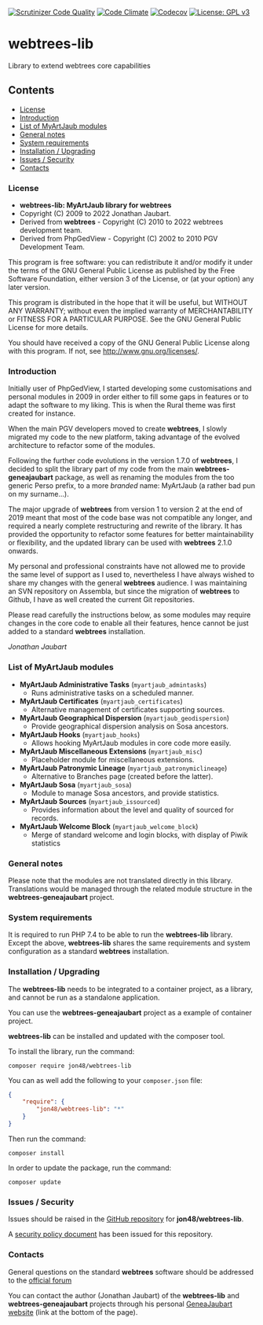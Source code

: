 [![Scrutinizer Code Quality](https://scrutinizer-ci.com/g/jon48/webtrees-lib/badges/quality-score.png?b=main)](https://scrutinizer-ci.com/g/jon48/webtrees-lib/?branch=main)
[![Code Climate](https://codeclimate.com/github/jon48/webtrees-lib/badges/gpa.svg)](https://codeclimate.com/github/jon48/webtrees-lib)
[![Codecov](https://codecov.io/gh/jon48/webtrees-lib/branch/main/graph/badge.svg?token=7WCB2HDKWY)](https://codecov.io/gh/jon48/webtrees-lib)
[![License: GPL v3](https://img.shields.io/badge/License-GPL%20v3-blue.svg)](http://www.gnu.org/licenses/gpl-3.0)

# webtrees-lib
Library to extend webtrees core capabilities

## Contents

* [License](#license)
* [Introduction](#introduction)
* [List of MyArtJaub modules](#list-of-myartjaub-modules)
* [General notes](#general-notes)
* [System requirements](#system-requirements)
* [Installation / Upgrading](#installation--upgrading)
* [Issues / Security](#issues--security)
* [Contacts](#contacts)

### License

* **webtrees-lib: MyArtJaub library for webtrees**
* Copyright (C) 2009 to 2022 Jonathan Jaubart.
* Derived from **webtrees** - Copyright (C) 2010 to 2022  webtrees development team.
* Derived from PhpGedView - Copyright (C) 2002 to 2010  PGV Development Team.

This program is free software: you can redistribute it and/or modify
it under the terms of the GNU General Public License as published by
the Free Software Foundation, either version 3 of the License, or
(at your option) any later version.

This program is distributed in the hope that it will be useful,
but WITHOUT ANY WARRANTY; without even the implied warranty of
MERCHANTABILITY or FITNESS FOR A PARTICULAR PURPOSE. See the
GNU General Public License for more details.

You should have received a copy of the GNU General Public License
along with this program. If not, see <http://www.gnu.org/licenses/>.


### Introduction

Initially user of PhpGedView, I started developing some customisations and personal 
modules in 2009 in order either to fill some gaps in features or to adapt the software
to my liking. This is when the Rural theme was first created for instance.

When the main PGV developers moved to create **webtrees**, I slowly migrated my code 
to the new platform, taking advantage of the evolved architecture to refactor some of
the modules.

Following the further code evolutions in the version 1.7.0 of **webtrees**, I decided
to split the library part of my code from the main **webtrees-geneajaubart** package, 
as well as renaming the modules from the too generic Perso prefix, to a more *branded*
name: MyArtJaub (a rather bad pun on my surname...). 

The major upgrade of **webtrees** from version 1 to version 2 at the end of 2019 meant
that most of the code base was not compatible any longer, and required a nearly 
complete restructuring and rewrite of the library. It has provided the opportunity to
refactor some features for better maintainability or flexibility, and the updated 
library can be used with **webtrees** 2.1.0 onwards.

My personal and professional constraints have not allowed me to provide the same level
of support as I used to, nevertheless I have always wished to share my changes 
with the general **webtrees** audience. I was maintaining an SVN repository on Assembla,
but since the migration of **webtrees** to Github, I have as well created the current
Git repositories.

Please read carefully the instructions below, as some modules may require changes in the
core code to enable all their features, hence cannot be just added to a standard
**webtrees** installation.

*Jonathan Jaubart*

### List of MyArtJaub modules

* **MyArtJaub Administrative Tasks** (`myartjaub_admintasks`)
  * Runs administrative tasks on a scheduled manner.
* **MyArtJaub Certificates** (`myartjaub_certificates`)
  * Alternative management of certificates supporting sources.
* **MyArtJaub Geographical Dispersion** (`myartjaub_geodispersion`)
  * Provide geographical dispersion analysis on Sosa ancestors. 
* **MyArtJaub Hooks** (`myartjaub_hooks`)
  * Allows hooking MyArtJaub modules in core code more easily.
* **MyArtJaub Miscellaneous Extensions** (`myartjaub_misc`)
  * Placeholder module for miscellaneous extensions.
* **MyArtJaub Patronymic Lineage** (`myartjaub_patronymiclineage`)
  * Alternative to Branches page (created before the latter).
* **MyArtJaub Sosa** (`myartjaub_sosa`)
  * Module to manage Sosa ancestors, and provide statistics.
* **MyArtJaub Sources** (`myartjaub_issourced`)
  * Provides information about the level and quality of sourced for records.
* **MyArtJaub Welcome Block** (`myartjaub_welcome_block`)
  * Merge of standard welcome and login blocks, with display of Piwik statistics

### General notes

Please note that the modules are not translated directly in this library. Translations 
would be managed through the related module structure in the **webtrees-geneajaubart**
project.

### System requirements

It is required to run PHP 7.4 to be able to run the **webtrees-lib** library.
Except the above, **webtrees-lib** shares the same requirements and system configuration
as a standard **webtrees** installation.

### Installation / Upgrading

The **webtrees-lib** needs to be integrated to a container project, as a library, and cannot be run 
as a standalone application.

You can use the **webtrees-geneajaubart** project as a example of container project.

**webtrees-lib** can be installed and updated with the composer tool.

To install the library, run the command:

```
composer require jon48/webtrees-lib
```

You can as well add the following to your `composer.json` file:

   ``` json
   {
       "require": {
           "jon48/webtrees-lib": "*"
       }
   }
   ```

Then run the command:

```
composer install
```
	
In order to update the package, run the command:

```
composer update
```

### Issues / Security

Issues should be raised in the [GitHub repository](https://github.com/jon48/webtrees-lib/issues)
for **jon48/webtrees-lib**.

A [security policy document](SECURITY.md) has been issued for this repository.

### Contacts

General questions on the standard **webtrees** software should be addressed to the
[official forum](http://www.webtrees.net/index.php/forum)

You can contact the author (Jonathan Jaubart) of the **webtrees-lib** and **webtrees-geneajaubart**
projects through his personal [GeneaJaubart website](http://genea.jaubart.com/wt/) (link
at the bottom of the page).

